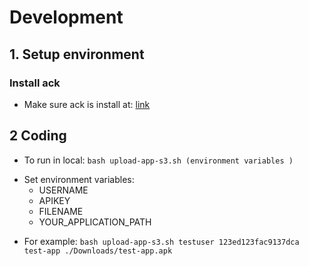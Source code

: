 # Development

## 1. Setup environment
### Install ack
- Make sure ack is install at: [link](https://www.elastic.co/guide/en/elasticsearch/reference/current/getting-started-install.html) 
## 2 Coding
- To run in local: `bash upload-app-s3.sh (environment variables )`
* Set environment variables:
    * USERNAME
    * APIKEY
    * FILENAME
    * YOUR_APPLICATION_PATH
- For example: `bash upload-app-s3.sh testuser 123ed­123fac­9137dca test-app ./Downloads/test-app.apk`